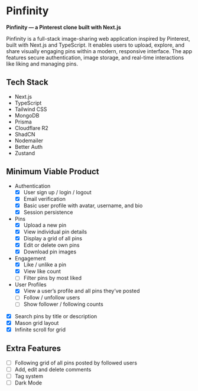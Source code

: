 # Pinfinity

**Pinfinity — a Pinterest clone built with Next.js**

Pinfinity is a full-stack image-sharing web application inspired by Pinterest, built with Next.js and TypeScript. It enables users to upload, explore, and share visually engaging pins within a modern, responsive interface. The app features secure authentication, image storage, and real-time interactions like liking and managing pins.

## Tech Stack

- Next.js
- TypeScript
- Tailwind CSS
- MongoDB
- Prisma
- Cloudflare R2
- ShadCN
- Nodemailer
- Better Auth
- Zustand

## Minimum Viable Product

- Authentication
  - [x] User sign up / login / logout
  - [x] Email verification
  - [x] Basic user profile with avatar, username, and bio
  - [x] Session persistence
- Pins
  - [x] Upload a new pin
  - [x] View individual pin details
  - [x] Display a grid of all pins
  - [x] Edit or delete own pins
  - [x] Download pin images
- Engagement
  - [x] Like / unlike a pin
  - [x] View like count
  - [ ] Filter pins by most liked
- User Profiles
  - [x] View a user’s profile and all pins they’ve posted
  - [ ] Follow / unfollow users
  - [ ] Show follower / following counts
- [x] Search pins by title or description
- [x] Mason grid layout
- [x] Infinite scroll for grid

## Extra Features

- [ ] Following grid of all pins posted by followed users
- [ ] Add, edit and delete comments
- [ ] Tag system
- [ ] Dark Mode
